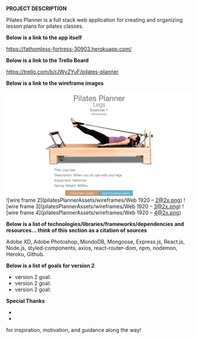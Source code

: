 **PROJECT DESCRIPTION**

Pilates Planner is a full stack web application for creating and organizing lesson plans for pilates classes.

**Below is a link to the app itself**

https://fathomless-fortress-30903.herokuapp.com/

**Below is a link to the Trello Board**

https://trello.com/b/rJWyZYuF/pilates-planner

**Below is a link to the wireframe images**

![wire frame 1](pilatesPlannerAssets/wireframes/wireframe1.png)
![wire frame 2](pilatesPlannerAssets/wireframes/Web 1920 – 2@2x.png)
![wire frame 3](pilatesPlannerAssets/wireframes/Web 1920 – 3@2x.png)
![wire frame 4](pilatesPlannerAssets/wireframes/Web 1920 – 4@2x.png)

**Below is a list of technologies/libraries/frameworks/dependencies and resources... think of this section as a citation of sources**

Adobe XD, Adobe Photoshop, MondoDB, Mongoose, Express.js, React.js, Node.js, styled-components, axios, react-router-dom, npm, nodemon, Heroku, Github. 

**Below is a list of goals for version 2**

- version 2 goal: 
- version 2 goal: 
- version 2 goal: 

**Special Thanks**

- 
- 

for inspiration, motivation, and guidance along the way!